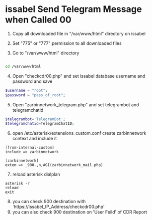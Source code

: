 # issabel Send Telegram Message when Called 00

1. Copy all downloaded file in "/var/www/html" directory on issabel

2. Set "775" or "777" permission to all downloaded files

3. Go to "/var/www/html" directory

``` bash script

cd /var/www/html 

```

4. Open "checkcdr00.php" and set issabel database username and password and save
``` php
$username = "root";
$password = "pass_of_root";
```
5. Open "zarbinnetwork_telegram.php" and set telegrambot and telegramchatid
```php
$telegrambot='TelegramBot';
$telegramchatid=TelegramChatID;
```

6. open /etc/asterisk/extensions_custom.conf create zarbinnetwork context and include it
```
[from-internal-custom]
include => zarbinnetwork

[zarbinnetwork]
exten => _900.,n,AGI(zarbinnetwork_mail.php)
```
7. reload asterisk dialplan
```
asterisk -r
reload
exit
```
8. you can check 900 destination with 'https://issabel_IP_Address/checkcdr00.php'
9. you can also check 900 destination on 'User Feild' of CDR Report
